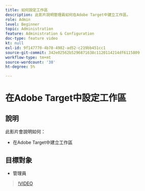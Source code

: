 ```yaml
---
title: 如何設定工作區
description: 此影片說明管理員如何在Adobe Target中建立工作區。
role: Admin
level: Beginner
topic: Administration
feature: Administration & Configuration
doc-type: feature video
kt: null
exl-id: 9f147770-4b78-4982-ad52-c219bb451cc1
source-git-commit: 342e02562b5296871638c1120114214df6115809
workflow-type: tm+mt
source-wordcount: '38'
ht-degree: 5%

---
```


# 在Adobe Target中設定工作區

## 說明

此影片會說明如何：

* 在Adobe Target中建立工作區

## 目標對象

* 管理員

>[!VIDEO](https://video.tv.adobe.com/v/19463/?quality=12)

